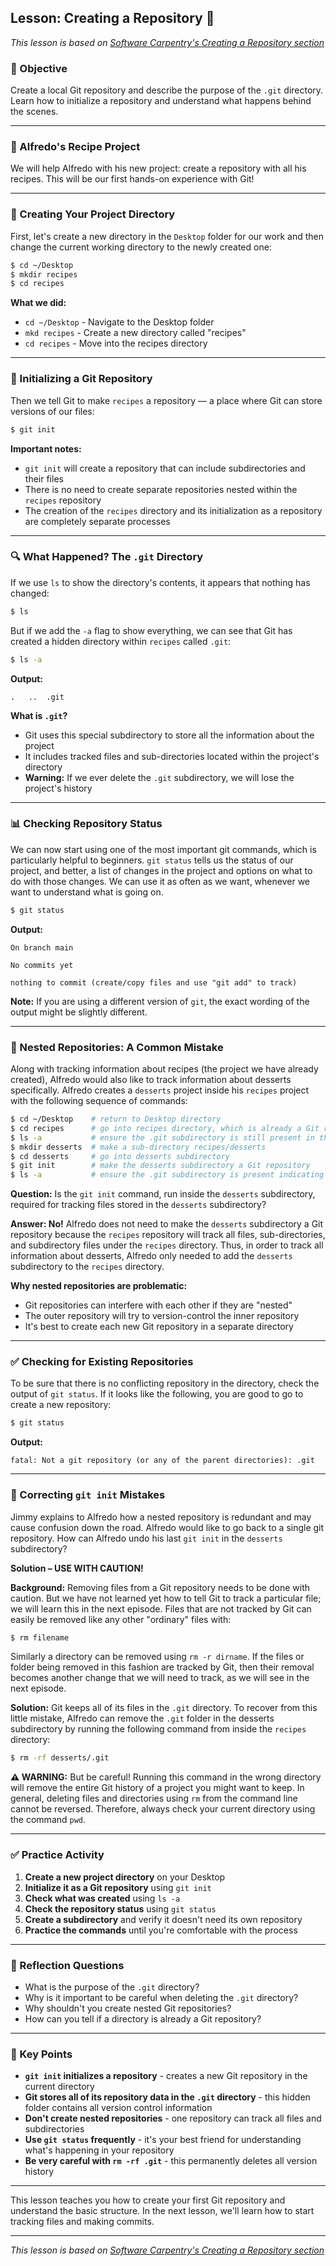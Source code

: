 ## Lesson: Creating a Repository 📁

*This lesson is based on [Software Carpentry's Creating a Repository section](https://swcarpentry.github.io/git-novice/03-create.html)*

### 🎯 Objective

Create a local Git repository and describe the purpose of the `.git` directory. Learn how to initialize a repository and understand what happens behind the scenes.

---

### 🍳 Alfredo's Recipe Project

We will help Alfredo with his new project: create a repository with all his recipes. This will be our first hands-on experience with Git!

---

### 📂 Creating Your Project Directory

First, let's create a new directory in the `Desktop` folder for our work and then change the current working directory to the newly created one:

```bash
$ cd ~/Desktop
$ mkdir recipes
$ cd recipes
```

**What we did:**
- `cd ~/Desktop` - Navigate to the Desktop folder
- `mkd recipes` - Create a new directory called "recipes"
- `cd recipes` - Move into the recipes directory

---

### 🔧 Initializing a Git Repository

Then we tell Git to make `recipes` a repository — a place where Git can store versions of our files:

```bash
$ git init
```

**Important notes:**
- `git init` will create a repository that can include subdirectories and their files
- There is no need to create separate repositories nested within the `recipes` repository
- The creation of the `recipes` directory and its initialization as a repository are completely separate processes

---

### 🔍 What Happened? The `.git` Directory

If we use `ls` to show the directory's contents, it appears that nothing has changed:

```bash
$ ls
```

But if we add the `-a` flag to show everything, we can see that Git has created a hidden directory within `recipes` called `.git`:

```bash
$ ls -a
```

**Output:**
```
.	..	.git
```

**What is `.git`?**
- Git uses this special subdirectory to store all the information about the project
- It includes tracked files and sub-directories located within the project's directory
- **Warning:** If we ever delete the `.git` subdirectory, we will lose the project's history

---

### 📊 Checking Repository Status

We can now start using one of the most important git commands, which is particularly helpful to beginners. `git status` tells us the status of our project, and better, a list of changes in the project and options on what to do with those changes. We can use it as often as we want, whenever we want to understand what is going on.

```bash
$ git status
```

**Output:**
```
On branch main

No commits yet

nothing to commit (create/copy files and use "git add" to track)
```

**Note:** If you are using a different version of `git`, the exact wording of the output might be slightly different.

---

### 🎂 Nested Repositories: A Common Mistake

Along with tracking information about recipes (the project we have already created), Alfredo would also like to track information about desserts specifically. Alfredo creates a `desserts` project inside his `recipes` project with the following sequence of commands:

```bash
$ cd ~/Desktop    # return to Desktop directory
$ cd recipes      # go into recipes directory, which is already a Git repository
$ ls -a           # ensure the .git subdirectory is still present in the recipes directory
$ mkdir desserts  # make a sub-directory recipes/desserts
$ cd desserts     # go into desserts subdirectory
$ git init        # make the desserts subdirectory a Git repository
$ ls -a           # ensure the .git subdirectory is present indicating we have created a new Git repository
```

**Question:** Is the `git init` command, run inside the `desserts` subdirectory, required for tracking files stored in the `desserts` subdirectory?

**Answer: No!** Alfredo does not need to make the `desserts` subdirectory a Git repository because the `recipes` repository will track all files, sub-directories, and subdirectory files under the `recipes` directory. Thus, in order to track all information about desserts, Alfredo only needed to add the `desserts` subdirectory to the `recipes` directory.

**Why nested repositories are problematic:**
- Git repositories can interfere with each other if they are "nested"
- The outer repository will try to version-control the inner repository
- It's best to create each new Git repository in a separate directory

---

### ✅ Checking for Existing Repositories

To be sure that there is no conflicting repository in the directory, check the output of `git status`. If it looks like the following, you are good to go to create a new repository:

```bash
$ git status
```

**Output:**
```
fatal: Not a git repository (or any of the parent directories): .git
```

---

### 🔧 Correcting `git init` Mistakes

Jimmy explains to Alfredo how a nested repository is redundant and may cause confusion down the road. Alfredo would like to go back to a single git repository. How can Alfredo undo his last `git init` in the `desserts` subdirectory?

**Solution – USE WITH CAUTION!**

**Background:** Removing files from a Git repository needs to be done with caution. But we have not learned yet how to tell Git to track a particular file; we will learn this in the next episode. Files that are not tracked by Git can easily be removed like any other "ordinary" files with:

```bash
$ rm filename
```

Similarly a directory can be removed using `rm -r dirname`. If the files or folder being removed in this fashion are tracked by Git, then their removal becomes another change that we will need to track, as we will see in the next episode.

**Solution:** Git keeps all of its files in the `.git` directory. To recover from this little mistake, Alfredo can remove the `.git` folder in the desserts subdirectory by running the following command from inside the `recipes` directory:

```bash
$ rm -rf desserts/.git
```

**⚠️ WARNING:** But be careful! Running this command in the wrong directory will remove the entire Git history of a project you might want to keep. In general, deleting files and directories using `rm` from the command line cannot be reversed. Therefore, always check your current directory using the command `pwd`.

---

### ✅ Practice Activity

1. **Create a new project directory** on your Desktop
2. **Initialize it as a Git repository** using `git init`
3. **Check what was created** using `ls -a`
4. **Check the repository status** using `git status`
5. **Create a subdirectory** and verify it doesn't need its own repository
6. **Practice the commands** until you're comfortable with the process

---

### 📝 Reflection Questions

- What is the purpose of the `.git` directory?
- Why is it important to be careful when deleting the `.git` directory?
- Why shouldn't you create nested Git repositories?
- How can you tell if a directory is already a Git repository?

---

### 🔑 Key Points

- **`git init` initializes a repository** - creates a new Git repository in the current directory
- **Git stores all of its repository data in the `.git` directory** - this hidden folder contains all version control information
- **Don't create nested repositories** - one repository can track all files and subdirectories
- **Use `git status` frequently** - it's your best friend for understanding what's happening in your repository
- **Be very careful with `rm -rf .git`** - this permanently deletes all version history

---

This lesson teaches you how to create your first Git repository and understand the basic structure. In the next lesson, we'll learn how to start tracking files and making commits.

---

*This lesson is based on [Software Carpentry's Creating a Repository section](https://swcarpentry.github.io/git-novice/03-create.html)* 